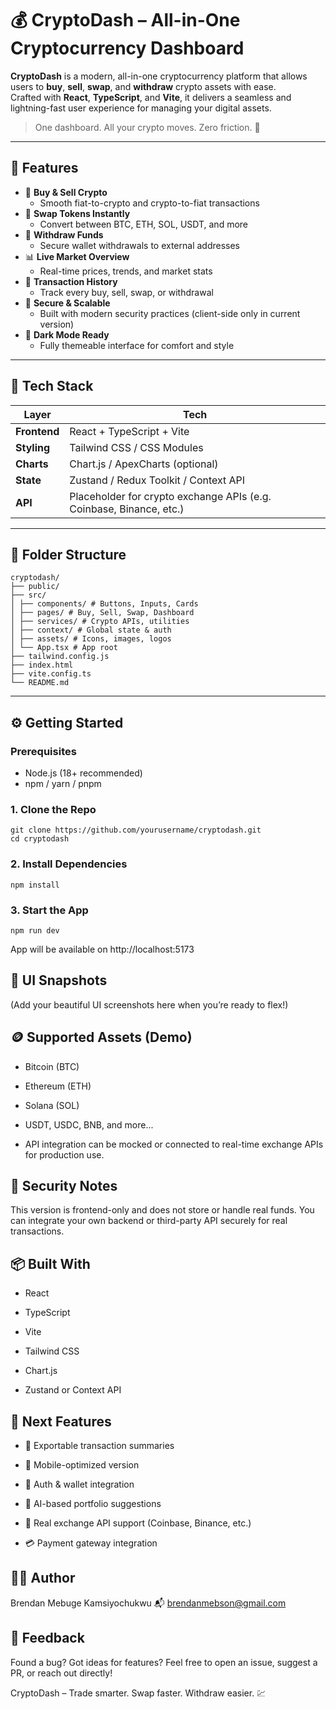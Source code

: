 # 💰 CryptoDash – All-in-One Cryptocurrency Dashboard

**CryptoDash** is a modern, all-in-one cryptocurrency platform that allows users to **buy**, **sell**, **swap**, and **withdraw** crypto assets with ease.  
Crafted with **React**, **TypeScript**, and **Vite**, it delivers a seamless and lightning-fast user experience for managing your digital assets.

> One dashboard. All your crypto moves. Zero friction. 🚀

---

## 🚀 Features

- 🛒 **Buy & Sell Crypto**
  - Smooth fiat-to-crypto and crypto-to-fiat transactions
- 🔁 **Swap Tokens Instantly**
  - Convert between BTC, ETH, SOL, USDT, and more
- 💸 **Withdraw Funds**
  - Secure wallet withdrawals to external addresses
- 📊 **Live Market Overview**
  - Real-time prices, trends, and market stats
- 🧾 **Transaction History**
  - Track every buy, sell, swap, or withdrawal
- 🔐 **Secure & Scalable**
  - Built with modern security practices (client-side only in current version)
- 🌙 **Dark Mode Ready**
  - Fully themeable interface for comfort and style

---

## 🧰 Tech Stack

| Layer         | Tech                         |
|---------------|------------------------------|
| **Frontend**  | React + TypeScript + Vite    |
| **Styling**   | Tailwind CSS / CSS Modules   |
| **Charts**    | Chart.js / ApexCharts (optional) |
| **State**     | Zustand / Redux Toolkit / Context API |
| **API**       | Placeholder for crypto exchange APIs (e.g. Coinbase, Binance, etc.)

---

## 📁 Folder Structure
```
cryptodash/
├── public/
├── src/
│ ├── components/ # Buttons, Inputs, Cards
│ ├── pages/ # Buy, Sell, Swap, Dashboard
│ ├── services/ # Crypto APIs, utilities
│ ├── context/ # Global state & auth
│ ├── assets/ # Icons, images, logos
│ └── App.tsx # App root
├── tailwind.config.js
├── index.html
├── vite.config.ts
└── README.md
```
---

## ⚙️ Getting Started

### Prerequisites

- Node.js (18+ recommended)
- npm / yarn / pnpm

### 1. Clone the Repo

```
git clone https://github.com/yourusername/cryptodash.git
cd cryptodash
```
### 2. Install Dependencies
```
npm install
```
### 3. Start the App
```
npm run dev
```
App will be available on http://localhost:5173

## 📸 UI Snapshots
(Add your beautiful UI screenshots here when you’re ready to flex!)

## 🪙 Supported Assets (Demo)
- Bitcoin (BTC)

- Ethereum (ETH)

- Solana (SOL)

- USDT, USDC, BNB, and more...

- API integration can be mocked or connected to real-time exchange APIs for production use.

## 🔐 Security Notes
This version is frontend-only and does not store or handle real funds.
You can integrate your own backend or third-party API securely for real transactions.

## 📦 Built With
- React

- TypeScript

- Vite

- Tailwind CSS

- Chart.js

- Zustand or Context API

## 🌟 Next Features
- 🧾 Exportable transaction summaries

- 📲 Mobile-optimized version

- 🔐 Auth & wallet integration

- 🧠 AI-based portfolio suggestions

- 📡 Real exchange API support (Coinbase, Binance, etc.)

- 💳 Payment gateway integration

## 👨‍💻 Author
Brendan Mebuge Kamsiyochukwu
📬 brendanmebson@gmail.com

## 💬 Feedback
Found a bug? Got ideas for features?
Feel free to open an issue, suggest a PR, or reach out directly!

CryptoDash – Trade smarter. Swap faster. Withdraw easier. 💹
